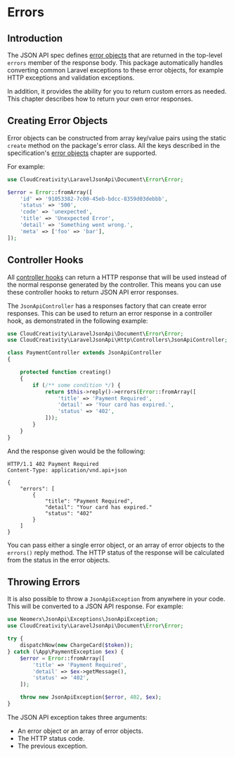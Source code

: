 # Errors

## Introduction

The JSON API spec defines [error objects](http://jsonapi.org/format/#errors) that are returned
in the top-level `errors` member of the response body. This package automatically handles converting
common Laravel exceptions to these error objects, for example HTTP exceptions and validation exceptions.

In addition, it provides the ability for you to return custom errors as needed. This chapter describes
how to return your own error responses.

## Creating Error Objects

Error objects can be constructed from array key/value pairs using the static `create` method on
the package's error class. All the keys described in the specification's
[error objects](http://jsonapi.org/format/#error-objects) chapter are supported.

For example:

```php
use CloudCreativity\LaravelJsonApi\Document\Error\Error;

$error = Error::fromArray([
    'id' => '91053382-7c00-45eb-bdcc-8359d03debbb',
    'status' => '500',
    'code' => 'unexpected',
    'title' => 'Unexpected Error',
    'detail' => 'Something went wrong.',
    'meta' => ['foo' => 'bar'],
]);
```

## Controller Hooks

All [controller hooks](../basics/controllers.md) can return a HTTP response that will be used instead
of the normal response generated by the controller. This means you can use these controller hooks
to return JSON API error responses.

The `JsonApiController` has a responses factory that can create error responses. This can be used
to return an error response in a controller hook, as demonstrated in the following example:

```php
use CloudCreativity\LaravelJsonApi\Document\Error\Error;
use CloudCreativity\LaravelJsonApi\Http\Controllers\JsonApiController;

class PaymentController extends JsonApiController
{

    protected function creating()
    {
        if (/** some condition */) {
            return $this->reply()->errors(Error::fromArray([
                'title' => 'Payment Required',
                'detail' => 'Your card has expired.',
                'status' => '402',
            ]));
        }
    }
}
```

And the response given would be the following:

```http
HTTP/1.1 402 Payment Required
Content-Type: application/vnd.api+json

{
    "errors": [
        {
            "title": "Payment Required",
            "detail": "Your card has expired."
            "status": "402"
        }
    ]
}
```

You can pass either a single error object, or an array of error objects to the `errors()` reply method.
The HTTP status of the response will be calculated from the status in the error objects.

## Throwing Errors

It is also possible to throw a `JsonApiException` from anywhere in your code. This will be converted
to a JSON API response. For example:

```php
use Neomerx\JsonApi\Exceptions\JsonApiException;
use CloudCreativity\LaravelJsonApi\Document\Error\Error;

try {
    dispatchNow(new ChargeCard($token));
} catch (\App\PaymentException $ex) {
    $error = Error::fromArray([
        'title' => 'Payment Required',
        'detail' => $ex->getMessage(),
        'status' => '402',
    ]);

    throw new JsonApiException($error, 402, $ex);
}
```

The JSON API exception takes three arguments:

- An error object or an array of error objects.
- The HTTP status code.
- The previous exception.
